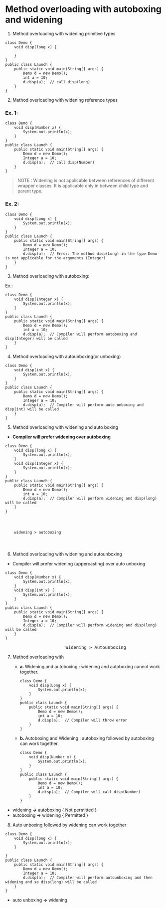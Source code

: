 # Method overloading with autoboxing and widening 

1. Method overloading with widening primitive types

```
class Demo {
    void disp(long x) {

    }
}
public class Launch {
    public static void main(String[] args) {
        Demo d = new Demo();
        int a = 10;
        d.disp(a);  // call disp(long)
    }
}

```

2. Method overloading with widening reference types

### Ex. 1:

```
class Demo {
    void disp(Number x) {
        System.out.println(x);
    }
}
public class Launch {
    public static void main(String[] args) {
        Demo d = new Demo();
        Integer a = 10;
        d.disp(a);  // call disp(Number)
    }
}

```


> NOTE : Widening is not applicable between references of different wrapper classes. It is applicable only in between child type and parent type.

### Ex. 2:

```
class Demo {
    void disp(Long x) {
        System.out.println(x);
    }
}
public class Launch {
    public static void main(String[] args) {
        Demo d = new Demo();
        Integer a = 10;
        d.disp(a);  // Error: The method disp(Long) in the type Demo is not applicable for the arguments (Integer)
    }
}
```

3. Method overloading with autoboxing:

Ex.:

```
class Demo {
    void disp(Integer x) {
        System.out.println(x);
    }
}
public class Launch {
    public static void main(String[] args) {
        Demo d = new Demo();
        int a = 10;
        d.disp(a);  // Compiler will perform autoboxing and disp(Integer) will be called
    }
}
```

4. Method overloading with autounboxing(or unboxing)

```
class Demo {
    void disp(int x) {
        System.out.println(x);
    }
}
public class Launch {
    public static void main(String[] args) {
        Demo d = new Demo();
        Integer a = 10;
        d.disp(a);  // Compiler will perform auto unboxing and disp(int) will be called
    }
}
```

5. Method overloading with widening and auto boxing 

- <b>Compiler will prefer widening over autoboxing</b>

```
class Demo {
    void disp(long x) {
        System.out.println(x);
    }
    void disp(Integer x) {
        System.out.println(x);
    }
}
public class Launch {
    public static void main(String[] args) {
        Demo d = new Demo();
        int a = 10;
        d.disp(a);  // Compiler will perform widening and disp(long) will be called
    }
}
```
<code>
    <pre>
    widening > autoboxing
    </pre>
</code>

6. Method overloading with widening and autounboxing

- Compiler will prefer widening (uppercasting) over auto unboxing

```
class Demo {
    void disp(Number x) {
        System.out.println(x);
    }
    void disp(int x) {
        System.out.println(x);
    }
}
public class Launch {
    public static void main(String[] args) {
        Demo d = new Demo();
        Integer a = 10;
        d.disp(a);  // Compiler will perform widening and disp(long) will be called
    }
}
```

<pre>                       Widening > Autounboxing   </pre>



7. Method overloading with
    - <b>a. </b>Widening and autoboxing : widening and autoboxing cannot work together. 
        ```
        class Demo {
            void disp(Long x) {
                System.out.println(x);
            }
        }
        public class Launch {
            public static void main(String[] args) {
                Demo d = new Demo();
                int a = 10;
                d.disp(a);  // Compiler will throw error
            }
        }
        ```
    
    - <b>b. </b>Autoboxing and Widening : autoboxing followed by autoboxing can work together. 
        ```
        class Demo {
            void disp(Number x) {
                System.out.println(x);
            }
        }
        public class Launch {
            public static void main(String[] args) {
                Demo d = new Demo();
                int a = 10;
                d.disp(a);  // Compiler will call disp(Number)
            }
        }
        ```

- widening  <b>-></b> autoboxing { Not permitted }
- autoboxing <b>-></b> widening { Permitted }


8. Auto unboxing followed by widening can work together 

```
class Demo {
    void disp(long x) {
        System.out.println(x);
    }
    
}
public class Launch {
    public static void main(String[] args) {
        Demo d = new Demo();
        Integer a = 10;
        d.disp(a);  // Compiler will perform autounboxing and then widening and so disp(long) will be called
    }
}
```

- auto unboxing <b>-></b> widening